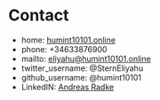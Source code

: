 # Contact
* home: [humint10101.online](http://humint10101.online)
* phone: +34633876900
* mailto: [eliyahu@humint10101.online](mailto:eliyahu@humint10101.online)
* twitter_username: @SternEliyahu
* github_username:  @humint10101
* LinkedIN: [Andreas Radke](https://www.linkedin.com/in/andreas-radke-143878167/)
